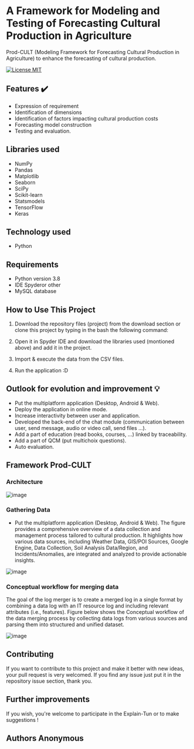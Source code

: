 # A Framework for Modeling and Testing of Forecasting Cultural Production in Agriculture
Prod-CULT (Modeling Framework for Forecasting Cultural Production in Agriculture) to enhance the forecasting of cultural production.

[![License MIT](https://img.shields.io/badge/license-MIT-blue.svg)](LICENSE)


## Features :heavy_check_mark:
* Expression of requirement
* Identification of dimensions
* Identification of factors impacting cultural production costs
* Forecasting model construction
* Testing and evaluation.

## Libraries used
* NumPy
* Pandas
* Matplotlib
* Seaborn
* SciPy
* Scikit-learn
* Statsmodels
* TensorFlow
* Keras

## Technology used
* Python

## Requirements
* Python version 3.8
* IDE Spyderor other
* MySQL database

## How to Use This Project
1. Download the repository files (project) from the download section or clone this project by typing in the bash the following command:

2. Open it in Spyder IDE and download the libraries used (montioned above) and add it in the project.
3. Import & execute the data from the CSV files.
4. Run the application :D

## Outlook for evolution and improvement :bulb:
* Put the multiplatform application (Desktop, Android & Web).
* Deploy the application in online mode.
* Increase interactivity between user and application.
* Developed the back-end of the chat module (communication between user, send message, audio or video call, send files ...).
* Add a part of education (read books, courses, ...) linked by traceability.
* Add a part of QCM (put multichoix questions).
* Auto evaluation.

## Framework Prod-CULT

### Architecture

![image](https://github.com/user-attachments/assets/55407446-6728-4735-bb00-4cbdb36908d3)

### Gathering Data
* Put the multiplatform application (Desktop, Android & Web).
The figure provides a comprehensive overview of a data collection and management process tailored to cultural production. It highlights how various data
sources, including Weather Data, GIS/POI Sources, Google Engine, Data Collection, Soil Analysis Data/Region, and Incidents/Anomalies, are integrated and analyzed to
provide actionable insights.




![image](https://github.com/user-attachments/assets/24e65f0c-6550-495a-995a-db5e7f20be76)

### Conceptual workflow for merging data
The goal of the log merger is to create a merged log in a single format by combining a data log with an IT resource log and including
relevant attributes (i.e., features). Figure below shows the Conceptual workflow of the data merging process by collecting data logs from various sources
and parsing them into structured and unified dataset.



![image](https://github.com/user-attachments/assets/84a54c37-4a15-4bcc-b413-dde6eaf13c02)





## Contributing
If you want to contribute to this project and make it better with new ideas, your pull request is very welcomed.
If you find any issue just put it in the repository issue section, thank you.

## Further improvements
If you wish, you're welcome to participate in the Explain-Tun or to make suggestions !

## Authors Anonymous

